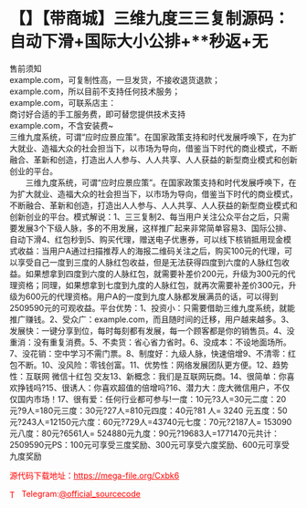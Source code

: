 # 【】【带商城】三维九度三三复制源码：自动下滑+国际大小公排+**秒返+无

售前须知<br>example.com，可复制性高，一旦发货，不接收退货退款；<br>example.com，所以目前不支持任何技术服务；<br>example.com，可联系店主：<br>商讨好合适的手工服务费，即可替您提供技术支持<br>example.com，不含安装费~<br>三维九度系统，可谓“应时应景应策”。在国家政策支持和时代发展呼唤下，在为扩大就业、造福大众的社会担当下，以市场为导向，借鉴当下时代的商业模式，不断融合、革新和创造，打造出人人参与、人人共享、人人获益的新型商业模式和创新创业的平台。<br>　　三维九度系统，可谓“应时应景应策”。在国家政策支持和时代发展呼唤下，在为扩大就业、造福大众的社会担当下，以市场为导向，借鉴当下时代的商业模式，不断融合、革新和创造，打造出人人参与、人人共享、人人获益的新型商业模式和创新创业的平台。模式解说：1、三三复制2、每当用户关注公众平台之后，只需要发展3个下级人脉，多的不用发展，这样推广起来非常简单容易3、国际公排、自动下滑4、红包秒到5、购买代理，赠送电子优惠券，可以线下核销抵用现金模式收益：当用户A通过扫描推荐人的海报二维码关注之后，购买100元的代理，可以享受自己一度到三度的人脉红包收益，但是无法获得四度到六度的人脉红包收益。如果想拿到四度到六度的人脉红包，就需要补差价200元，升级为300元的代理资格；同理，如果想拿到七度到九度的人脉红包，就再次需要补差价300元，升级为600元的代理资格。用户A的一度到九度人脉都发展满员的话，可以得到2509590元的可观收益。平台优势：1、投资小：只需要借助三维九度系统，就能推广赚钱。2、受众广：example.com，而且随时间的迁移，用户越来越多。3、发展快：一键分享到位，每时每刻都有发展，每一个顾客都是你的销售员。4、没重消：没有重复消费。5、不卖货：省心省力省时。6、没成本：不设地面场所。7、没花销：空中学习不需门票。8、制度好：九级人脉，快速倍增9、不清零：红包不断。10、没风险：零钱创富。11、优势性：网络发展团队更方便。12、趋势性：互联网 微信十红包 交友13、新概念：我们是互联网玩商。14、很简单：你喜欢挣钱吗?15、很诱人：你喜欢超值的倍增吗?16、潜力大：庞大微信用户，不仅仅国内市场！17、很有爱：任何行业都可参与!一度：10元?3人=30元二度：20元?9人=180元三度：30元?27人=810元四度：40元?81 人= 3240 元五度：50元?243人=12150元六度：60元?729人=43740元七度：70元?2187人= 153090元八度：80元?6561人= 524880元九度：90元?19683人=1771470元共计：2509590元PS：100元可享受三度奖励、300元可享受六度奖励、600元可享受九度奖励     <br>


<p style="color: red;">源代码下载地址：<a href="https://mega-file.org/Cxbk6" style="color: red;">https://mega-file.org/Cxbk6</a></p><p style="color: red;"><img src="https://cdn-icons-png.flaticon.com/512/2111/2111646.png" alt="Telegram Icon" style="width: 16px; vertical-align: middle; margin-right: 5px;">Telegram:<a href="https://t.me/official_sourcecode" style="color: red;">@official_sourcecode</a></p>